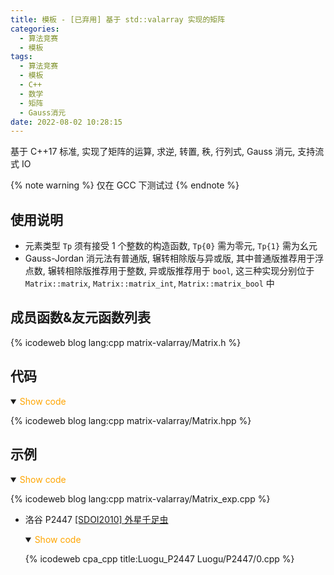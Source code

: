 ```yaml
---
title: 模板 - [已弃用] 基于 std::valarray 实现的矩阵
categories:
  - 算法竞赛
  - 模板
tags:
  - 算法竞赛
  - 模板
  - C++
  - 数学
  - 矩阵
  - Gauss消元
date: 2022-08-02 10:28:15
---
```


基于 C++17 标准, 实现了矩阵的运算, 求逆, 转置, 秩, 行列式, Gauss 消元, 支持流式 IO

{% note warning %}
仅在 GCC 下测试过
{% endnote %}

<!-- more -->

## 使用说明

- 元素类型 `Tp` 须有接受 1 个整数的构造函数, `Tp{0}` 需为零元, `Tp{1}` 需为幺元
- Gauss-Jordan 消元法有普通版, 辗转相除版与异或版, 其中普通版推荐用于浮点数, 辗转相除版推荐用于整数, 异或版推荐用于 `bool`, 这三种实现分别位于 `Matrix::matrix`, `Matrix::matrix_int`, `Matrix::matrix_bool` 中

## 成员函数&友元函数列表

{% icodeweb blog lang:cpp matrix-valarray/Matrix.h %}

## 代码

<details open>
<summary><font color='orange'>Show code</font></summary>

{% icodeweb blog lang:cpp matrix-valarray/Matrix.hpp %}

</details>

## 示例

<details open>
<summary><font color='orange'>Show code</font></summary>

{% icodeweb blog lang:cpp matrix-valarray/Matrix_exp.cpp %}

</details>

- 洛谷 P2447 [[SDOI2010] 外星千足虫](https://www.luogu.com.cn/problem/P2447)

  <details open>
  <summary><font color='orange'>Show code</font></summary>

  {% icodeweb cpa_cpp title:Luogu_P2447 Luogu/P2447/0.cpp %}

  </details>
